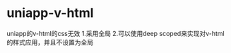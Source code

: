 # uniapp-v-html
uniapp的v-html的css无效
1.采用全局<style></style>
2.可以使用deep scoped来实现对v-html的样式应用，并且不设置为全局
